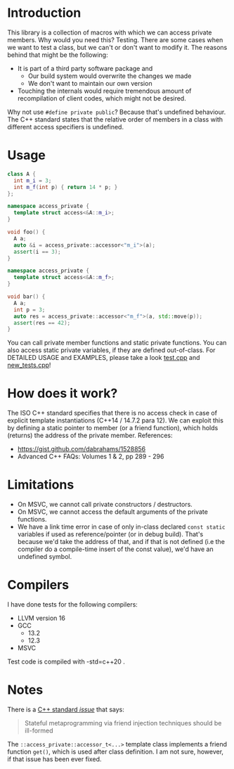 # Introduction

This library is a collection of macros with which we can access private members.
Why would you need this?
Testing.
There are some cases when we want to test a class, but we can't or don't want to modify it.
The reasons behind that might be the following:
  * It is part of a third party software package and
    * Our build system would overwrite the changes we made
    * We don't want to maintain our own version
  * Touching the internals would require tremendous amount of recompilation of client codes, which might not be desired.

Why not use `#define private public`?
Because that's undefined behaviour.
The C++ standard states that the relative order of members in a class with different access specifiers is undefined.

# Usage
```c++
class A {
  int m_i = 3;
  int m_f(int p) { return 14 * p; }
};

namespace access_private {
  template struct access<&A::m_i>;
}

void foo() {
  A a;
  auto &i = access_private::accessor<"m_i">(a);
  assert(i == 3);
}

namespace access_private {
  template struct access<&A::m_f>;
}

void bar() {
  A a;
  int p = 3;
  auto res = access_private::accessor<"m_f">(a, std::move(p));
  assert(res == 42);
}
```

You can call private member functions and static private functions.
You can also access static private variables, if they are defined out-of-class.
For DETAILED USAGE and EXAMPLES, please take a look [test.cpp](https://github.com/schaumb/access_private/blob/master/test/test.cpp) and [new_tests.cpp](https://github.com/schaumb/access_private/blob/master/test/new_tests.cpp)!

# How does it work?
The ISO C++ standard specifies that there is no access check in case of explicit
template instantiations (C++14 / 14.7.2 para 12).
We can exploit this by defining a static pointer to member (or a friend function), which holds (returns) the address of the private member.
References:
* https://gist.github.com/dabrahams/1528856
* Advanced C++ FAQs: Volumes 1 & 2, pp 289 - 296

# Limitations

* On MSVC, we cannot call private constructors / destructors.
* On MSVC, we cannot access the default arguments of the private functions.
* We have a link time error in case of only in-class declared `const static` variables if used as reference/pointer (or in debug build). That's because we'd take the address of that, and if that is not defined (i.e the compiler do a compile-time insert of the const value), we'd have an undefined symbol.

# Compilers
I have done tests for the following compilers:
* LLVM version 16
* GCC
  * 13.2
  * 12.3
* MSVC

Test code is compiled with -std=c++20 .

# Notes
There is a [C++ standard *issue*](https://www.open-std.org/jtc1/sc22/wg21/docs/cwg_active.html#2118) that says: 
> Stateful metaprogramming via friend injection techniques should be ill-formed

The `::access_private::accessor_t<...>` template class implements a friend function `get()`, which is used after class definition.
I am not sure, however, if that issue has been ever fixed.
